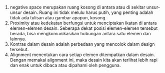 1. negative space merupakan ruang kosong di antara atau di sekitar unsur-unsur desain. Ruang ini tidak melulu harus putih, yang penting adalah tidak ada tulisan atau gambar apapun, kosong.
2. Proximity atau kedekatan berfungsi untuk menciptakan ikatan di antara elemen-elemen desain. Seberapa dekat posisi elemen-elemen tersebut berada, bisa mengkomunikasikan hubungan antara satu elemen dan lainnya.
3. Kontras dalam desain adalah perbedaan yang mencolok dalam design tersebut.
4. Alignment menentukan cara setiap elemen ditempatkan dalam desain. Dengan memakai alignment ini, maka desain kita akan terlihat lebih rapi dan enak untuk dibaca atau dipahami oleh pengguna. 